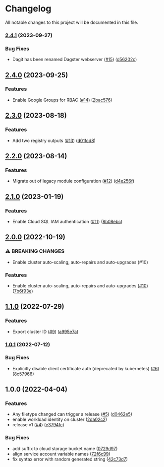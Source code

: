 # Changelog

All notable changes to this project will be documented in this file.

### [2.4.1](https://github.com/wandb/terraform-google-dagster/compare/v2.4.0...v2.4.1) (2023-09-27)


### Bug Fixes

* Dagit has been renamed Dagster webserver ([#15](https://github.com/wandb/terraform-google-dagster/issues/15)) ([d56202c](https://github.com/wandb/terraform-google-dagster/commit/d56202cf8863c8a509cb23676dd657f09df4600f))

## [2.4.0](https://github.com/wandb/terraform-google-dagster/compare/v2.3.0...v2.4.0) (2023-09-25)


### Features

* Enable Google Groups for RBAC ([#14](https://github.com/wandb/terraform-google-dagster/issues/14)) ([2bac576](https://github.com/wandb/terraform-google-dagster/commit/2bac57608f4971dc383448a432eaa369f0409bcf))

## [2.3.0](https://github.com/wandb/terraform-google-dagster/compare/v2.2.0...v2.3.0) (2023-08-18)


### Features

* Add two registry outputs ([#13](https://github.com/wandb/terraform-google-dagster/issues/13)) ([d01fcd8](https://github.com/wandb/terraform-google-dagster/commit/d01fcd8e034728b70ca8900c8e6fd99966460bf9))

## [2.2.0](https://github.com/wandb/terraform-google-dagster/compare/v2.1.0...v2.2.0) (2023-08-14)


### Features

* Migrate out of legacy module configuration ([#12](https://github.com/wandb/terraform-google-dagster/issues/12)) ([d4e256f](https://github.com/wandb/terraform-google-dagster/commit/d4e256f62027c5fd4be9ccc70be2373e7379c111))

## [2.1.0](https://github.com/wandb/terraform-google-dagster/compare/v2.0.0...v2.1.0) (2023-01-19)


### Features

* Enable Cloud SQL IAM authentication ([#11](https://github.com/wandb/terraform-google-dagster/issues/11)) ([8b08ebc](https://github.com/wandb/terraform-google-dagster/commit/8b08ebccf42bea6ab74f12c688c34f2698c80bd4))

## [2.0.0](https://github.com/wandb/terraform-google-dagster/compare/v1.1.0...v2.0.0) (2022-10-19)


### ⚠ BREAKING CHANGES

* Enable cluster auto-scaling, auto-repairs and auto-upgrades (#10)

### Features

* Enable cluster auto-scaling, auto-repairs and auto-upgrades ([#10](https://github.com/wandb/terraform-google-dagster/issues/10)) ([7b6f93e](https://github.com/wandb/terraform-google-dagster/commit/7b6f93e3ee690cabc1f789d7a1d5352ccccdda1f))

## [1.1.0](https://github.com/wandb/terraform-google-dagster/compare/v1.0.1...v1.1.0) (2022-07-29)


### Features

* Export cluster ID ([#9](https://github.com/wandb/terraform-google-dagster/issues/9)) ([a995e7a](https://github.com/wandb/terraform-google-dagster/commit/a995e7a6bf6e85e7ebbdf3fcf2c6fea18b1854eb))

### [1.0.1](https://github.com/wandb/terraform-google-dagster/compare/v1.0.0...v1.0.1) (2022-07-12)


### Bug Fixes

* Explicitly disable client certificate auth (deprecated by kubernetes) ([#6](https://github.com/wandb/terraform-google-dagster/issues/6)) ([8c57966](https://github.com/wandb/terraform-google-dagster/commit/8c579669e9b5963f22a41a09546d626d9b134e7d))

## 1.0.0 (2022-04-04)


### Features

* Any filetype changed can trigger a release ([#5](https://github.com/wandb/terraform-google-dagster/issues/5)) ([d0462e5](https://github.com/wandb/terraform-google-dagster/commit/d0462e5492516be3e5413a24bb553cb3fc299345))
* enable workload identity on cluster ([2da02c2](https://github.com/wandb/terraform-google-dagster/commit/2da02c28c0f04438da192f68fe345521176392e2))
* release v1 ([#4](https://github.com/wandb/terraform-google-dagster/issues/4)) ([e3794fc](https://github.com/wandb/terraform-google-dagster/commit/e3794fc31b836f01922c7be53b9d0998394a56fd))


### Bug Fixes

* add suffix to cloud storage bucket name ([0729d97](https://github.com/wandb/terraform-google-dagster/commit/0729d97138b5337a5191bce61446f5fcc4b29e02))
* align service account variable names ([72f6c99](https://github.com/wandb/terraform-google-dagster/commit/72f6c99abb7cdfaa2fc8968d5c7a484b736ee4a9))
* fix syntax error with random generated string ([42c73d7](https://github.com/wandb/terraform-google-dagster/commit/42c73d7c90af910cf4923e033a7757abd6efc43b))
